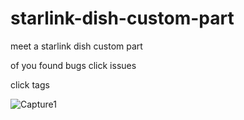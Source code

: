 # starlink-dish-custom-part
meet a starlink dish custom part

of you found bugs click issues

click tags

![Capture1](https://user-images.githubusercontent.com/121486721/222933248-39c47f61-c450-4e1f-a4a2-d7314486109e.PNG)
